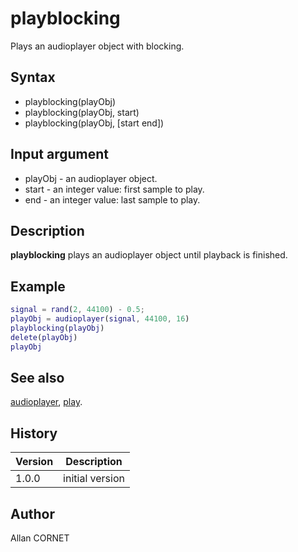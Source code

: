 # playblocking

Plays an audioplayer object with blocking.

## Syntax

- playblocking(playObj)
- playblocking(playObj, start)
- playblocking(playObj, [start end])

## Input argument

- playObj - an audioplayer object.
- start - an integer value: first sample to play.
- end - an integer value: last sample to play.

## Description

<b>playblocking</b> plays an audioplayer object until playback is finished.

## Example

```matlab
signal = rand(2, 44100) - 0.5;
playObj = audioplayer(signal, 44100, 16)
playblocking(playObj)
delete(playObj)
playObj
```

## See also

[audioplayer](audioplayer.md), [play](play.md).

## History

| Version | Description     |
| ------- | --------------- |
| 1.0.0   | initial version |

## Author

Allan CORNET
